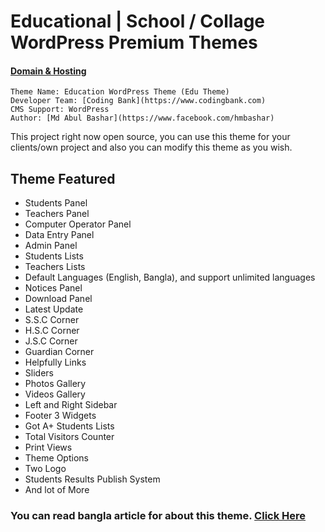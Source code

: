 
# Educational | School / Collage WordPress Premium Themes

#### **[Domain & Hosting](https://linuxhostlab.com)**

	Theme Name: Education WordPress Theme (Edu Theme)
	Developer Team: [Coding Bank](https://www.codingbank.com)
	CMS Support: WordPress
	Author: [Md Abul Bashar](https://www.facebook.com/hmbashar)

This project right now open source, you can use this theme for your clients/own project and also you can modify this theme as you wish.

##	Theme Featured

- Students Panel
- Teachers Panel
- Computer Operator Panel
- Data Entry Panel
- Admin Panel
- Students Lists
- Teachers Lists
- Default Languages (English, Bangla), and support unlimited languages
- Notices Panel
- Download Panel
- Latest Update
- S.S.C Corner
- H.S.C Corner
- J.S.C Corner
- Guardian Corner
- Helpfully Links
- Sliders
- Photos Gallery
- Videos Gallery
- Left and Right Sidebar
- Footer 3 Widgets
- Got A+ Students Lists
- Total Visitors Counter
- Print Views
- Theme Options
- Two Logo
- Students Results Publish System
- And lot of More
### You can read bangla article for about this theme. [Click Here](http://www.pchelpcenterbd.com/review-13812)

